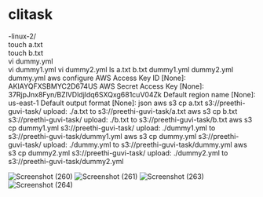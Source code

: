 # clitask
-linux-2/  
 touch a.txt  
 touch b.txt  
 vi dummy.yml  
vi dummy1.yml
 vi dummy2.yml
 ls
a.txt  b.txt  dummy1.yml  dummy2.yml  dummy.yml
 aws configure
AWS Access Key ID [None]: AKIAYQFXSBMYC2D674US
AWS Secret Access Key [None]: 37RjpJnx8Fyn/BZlVDldjldq6SXQxg681cuV04Zk
Default region name [None]: us-east-1
Default output format [None]: json
 aws s3 cp a.txt s3://preethi-guvi-task/
upload: ./a.txt to s3://preethi-guvi-task/a.txt
 aws s3 cp b.txt s3://preethi-guvi-task/
upload: ./b.txt to s3://preethi-guvi-task/b.txt
 aws s3 cp dummy1.yml s3://preethi-guvi-task/
upload: ./dummy1.yml to s3://preethi-guvi-task/dummy1.yml
 aws s3 cp dummy.yml s3://preethi-guvi-task/
upload: ./dummy.yml to s3://preethi-guvi-task/dummy.yml
 aws s3 cp dummy2.yml s3://preethi-guvi-task/
upload: ./dummy2.yml to s3://preethi-guvi-task/dummy2.yml


![Screenshot (260)](https://user-images.githubusercontent.com/116999513/215096716-4fda059c-0401-48b0-a007-68f43d12787a.png)
![Screenshot (261)](https://user-images.githubusercontent.com/116999513/215096724-1ad927a4-2420-4bc4-8628-d9675a0f9fd1.png)
![Screenshot (263)](https://user-images.githubusercontent.com/116999513/215096735-c4c8c220-ae95-41a7-9573-718d96eb0bfc.png)
![Screenshot (264)](https://user-images.githubusercontent.com/116999513/215096742-b2b99503-9c1f-4711-becd-e307550ab4b0.png)
